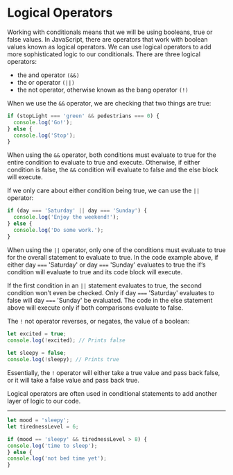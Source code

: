 # Logical Operators
Working with conditionals means that we will be using booleans, true or false values. In JavaScript, there are operators that work with boolean values known as logical operators. We can use logical operators to add more sophisticated logic to our conditionals. There are three logical operators:

* the and operator ```(&&)```
* the or operator ```(||)```
* the not operator, otherwise known as the bang operator ```(!)```

When we use the ```&&``` operator, we are checking that two things are true:

```js
if (stopLight === 'green' && pedestrians === 0) {
  console.log('Go!');
} else {
  console.log('Stop');
}
```

When using the ```&&``` operator, both conditions must evaluate to true for the entire condition to evaluate to true and execute. Otherwise, if either condition is false, the ```&&``` condition will evaluate to false and the else block will execute.

If we only care about either condition being true, we can use the ```||``` operator:

```js
if (day === 'Saturday' || day === 'Sunday') {
  console.log('Enjoy the weekend!');
} else {
  console.log('Do some work.');
}
```

When using the ```||``` operator, only one of the conditions must evaluate to true for the overall statement to evaluate to true. In the code example above, if either day ```===``` 'Saturday' or day ```===``` 'Sunday' evaluates to true the if‘s condition will evaluate to true and its code block will execute. 

If the first condition in an ```||``` statement evaluates to true, the second condition won’t even be checked. Only if day ```===``` 'Saturday' evaluates to false will day ```===``` 'Sunday' be evaluated. The code in the else statement above will execute only if both comparisons evaluate to false.

The ```!``` not operator reverses, or negates, the value of a boolean:

```js
let excited = true;
console.log(!excited); // Prints false
 
let sleepy = false;
console.log(!sleepy); // Prints true
```

Essentially, the ```!``` operator will either take a true value and pass back false, or it will take a false value and pass back true.

Logical operators are often used in conditional statements to add another layer of logic to our code.

***

```js
let mood = 'sleepy';
let tirednessLevel = 6;

if (mood == 'sleepy' && tirednessLevel > 8) {
console.log('time to sleep');
} else {
console.log('not bed time yet');
}
```
